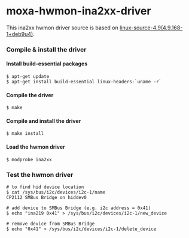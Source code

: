 # moxa-hwmon-ina2xx-driver

This ina2xx hwmon driver source is based on [linux-source-4.9(4.9.168-1+deb9u4)](https://packages.debian.org/stretch/linux-source-4.9).

### Compile & install the driver

#### Install build-essential packages
```
$ apt-get update
$ apt-get install build-essential linux-headers-`uname -r`
```

#### Compile the driver
```
$ make
```

#### Compile and install the driver
```
$ make install
```

#### Load the hwmon driver
```
$ modprobe ina2xx
```

### Test the hwmon driver
```
# to find hid device location
$ cat /sys/bus/i2c/devices/i2c-1/name
CP2112 SMBus Bridge on hiddev0

# add device to SMBus Bridge (e.g. i2c address = 0x41)
$ echo "ina219 0x41" > /sys/bus/i2c/devices/i2c-1/new_device

# remove device from SMBus Bridge
$ echo "0x41" > /sys/bus/i2c/devices/i2c-1/delete_device
```

